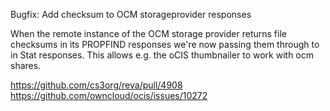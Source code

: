 Bugfix: Add checksum to OCM storageprovider responses

When the remote instance of the OCM storage provider returns file checksums in
its PROPFIND responses we're now passing them through to in Stat responses.
This allows e.g. the oCIS thumbnailer to work with ocm shares.

https://github.com/cs3org/reva/pull/4908
https://github.com/owncloud/ocis/issues/10272
